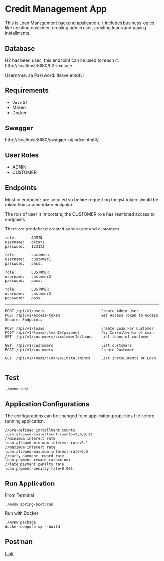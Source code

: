# Credit Management App

This is Loan Management backend application. It includes business logics like creating customer, creating admin user, creating loans and paying installments.

## Database

H2 has been used, this endpoint can be used to reach it. http://localhost:8080/h2-console

Username: sa
Password: (leave empty)

## Requirements

- Java 21
- Maven
- Docker

## Swagger

http://localhost:8080/swagger-ui/index.html#/

## User Roles
* ADMIN
* CUSTOMER

## Endpoints

Most of endpoints are secured so before requesting the jwt token should be taken from acces-token endpoint.

The role of user is important, the CUSTOMER role has restricted access to endpoints

There are predefined created admin user and customers.
```
role:       ADMIN
username:   oktay1
password:   123123

role:       CUSTOMER
username:   customer1
password:   pass1

role:       CUSTOMER
username:   customer2
password:   pass1

role:       CUSTOMER
username:   customer3
password:   pass1
```

---

```
POST /api/v1/users                          Create Admin User
POST /api/v1/access-token                   Get Access Token to Access Secured Endpoints

POST /api/v1/loans                          Create Loan For Customer
POST /api/v1/loans/:loanId/payment          Pay Installments of Loan
GET  /api/v1/customers/:customerId/loans    List loans of customer

GET  /api/v1/customers                      List customers
POST /api/v1/customers                      Create Customer

GET  /api/v1/loans/:loanId/installments     List installments of Loan 
 
```

## Test
```
./mvnw test
```

## Application Configurations
The configurations can be changed from applicaiton.properties file before running application.

```
//pre-defined installment counts
loan.allowed-installment-counts=3,6,9,12
//minimum interest rate
loan.allowed-minimum-interest-rate=0.1
//maximum interest rate
loan.allowed-maximum-interest-rate=0.5
//early payment reward rate
loan.payment-reward-rate=0.001
//late payment penalty rate
loan.payment-penalty-rate=0.001
```

## Run Application

From Terminal
```
./mvnw spring-boot:run
```

Run with Docker
```
./mvnw package
docker-compose up --build
```

## Postman

[Link](https://www.postman.com/dark-equinox-303092/workspace/ing-hub/collection/1311361-1570a655-7463-448c-8bfd-dbd1064ea4f2?action=share&creator=1311361&active-environment=1311361-126b1a42-c859-4c4e-a075-4846202eca99)

